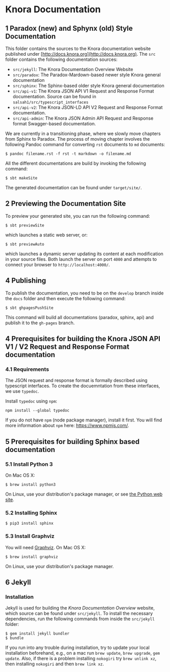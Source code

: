 # Knora Documentation

## 1 Paradox (new) and Sphynx (old) Style Documentation

This folder contains the sources to the Knora documentation website published under
[http://docs.knora.org](http://docs.knora.org). The `src` folder contains the following documentation sources:

 - `src/jekyll`: The Knora Documentation Overview Website
 - `src/paradox`: The Paradox-Mardown-based newer style Knora general documentation
 - `src/sphinx`: The Sphinx-based older style Knora general documentation
 - `src/api-v1`: The Knora JSON API V1 Request and Response Format documentation. Source can be found in `salsah1/src/typescript_interfaces`
 - `src/api-v2`: The Knora JSON-LD API V2 Request and Response Format documentation.
 - `src/api-admin`: The Knora JSON Admin API Request and Response format Swagger-based documentation.

We are currently in a transitioning phase, where we slowly move chapters from Sphinx to Paradox. The process of 
moving chapter involves the following Pandoc command for converting `rst` documents to `md` documents:

```
$ pandoc filename.rst -f rst -t markdown -o filename.md
```

All the different documentations are build by invoking the following command:

```
$ sbt makeSite
```

The generated documentation can be found under `target/site/`.

## 2 Previewing the Documentation Site

To preview your generated site, you can run the following command:

```
$ sbt previewSite
```

which launches a static web server, or:

```
$ sbt previewAuto
```

which launches a dynamic server updating its content at each modification in your source files. Both launch the server
on port `4000` and attempts to connect your browser to `http://localhost:4000/`. 

## 4 Publishing

To publish the documentation, you need to be on the `develop` branch inside the `docs` folder and then execute the following
command:

```
$ sbt ghpagesPushSite
```

This command will build all documentations (paradox, sphinx, api) and publish it to the `gh-pages`
branch.

## 4 Prerequisites for building the Knora JSON API V1 / V2 Request and Response Format documentation

### 4.1 Requirements

The JSON request and response format is formally described using typescript interfaces. To create the docuemntation from these interfaces, we use `typedoc`.

Install `typedoc` using `npm`:

```
npm install --global typedoc    
```

If you do not have `npm` (node package manager), install it first. You will find more information about `npm` here: <https://www.npmjs.com/>.

## 5 Prerequisites for building Sphinx based documentation

### 5.1 Install Python 3 ##

On Mac OS X:

```
$ brew install python3
```

On Linux, use your distribution's package manager, or see [the Python web site](https://www.python.org).

### 5.2 Installing Sphinx ##

```
$ pip3 install sphinx
```

### 5.3 Install Graphviz ##

You will need [Graphviz](http://www.graphviz.org/). On Mac OS X:

```
$ brew install graphviz
```

On Linux, use your distribution's package manager.

## 6 Jekyll

### Installation

Jekyll is used for building the *Knora Documentation Overview* website, which source can be found under `src/jekyll`.
To install the necessary dependencies, run the following commands from inside the `src/jekyll` folder:

```
$ gem install jekyll bundler
$ bundle
```

If you run into any trouble during installation, try to update your local installation beforehand, e.g., on a mac
run `brew update`, `brew upgrade`, `gem update`. Also, if there is a problem installing `nokogiri` try `brew unlink xz`,
then installing `nokogiri` and then `brew link xz`.
